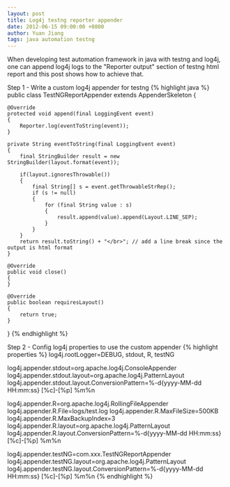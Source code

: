 ```yaml
---
layout: post
title: Log4j testng reporter appender
date: 2012-06-15 09:00:00 +0800
author: Yuan Jiang
tags: java automation testng
---
```


When developing test automation framework in java with testng and log4j, one can append log4j logs to the "Reporter output" section of testng html report and this post shows how to achieve that.

Step 1 - Write a custom log4j appender for testng
{% highlight java %}
public class TestNGReportAppender extends AppenderSkeleton
{

    @Override
    protected void append(final LoggingEvent event)
    {
        Reporter.log(eventToString(event));
    }

    private String eventToString(final LoggingEvent event)
    {
        final StringBuilder result = new StringBuilder(layout.format(event));

        if(layout.ignoresThrowable())
        {
            final String[] s = event.getThrowableStrRep();
            if (s != null)
            {
                for (final String value : s)
                {
                    result.append(value).append(Layout.LINE_SEP);
                }
            }
        }
        return result.toString() + "</br>"; // add a line break since the output is html format
    }

    @Override
    public void close()
    {
    }

    @Override
    public boolean requiresLayout()
    {
        return true;
    }
}
{% endhighlight %}

Step 2 - Config log4j properties to use the custom appender
{% highlight properties %}
log4j.rootLogger=DEBUG, stdout, R, testNG

log4j.appender.stdout=org.apache.log4j.ConsoleAppender
log4j.appender.stdout.layout=org.apache.log4j.PatternLayout
log4j.appender.stdout.layout.ConversionPattern=%-d{yyyy-MM-dd   HH:mm:ss}   [%c]-[%p]   %m%n

log4j.appender.R=org.apache.log4j.RollingFileAppender
log4j.appender.R.File=logs/test.log
log4j.appender.R.MaxFileSize=500KB
log4j.appender.R.MaxBackupIndex=3
log4j.appender.R.layout=org.apache.log4j.PatternLayout
log4j.appender.R.layout.ConversionPattern=%-d{yyyy-MM-dd   HH:mm:ss}   [%c]-[%p]   %m%n

log4j.appender.testNG=com.xxx.TestNGReportAppender
log4j.appender.testNG.layout=org.apache.log4j.PatternLayout
log4j.appender.testNG.layout.ConversionPattern=%-d{yyyy-MM-dd   HH:mm:ss}   [%c]-[%p]   %m%n
{% endhighlight %}
